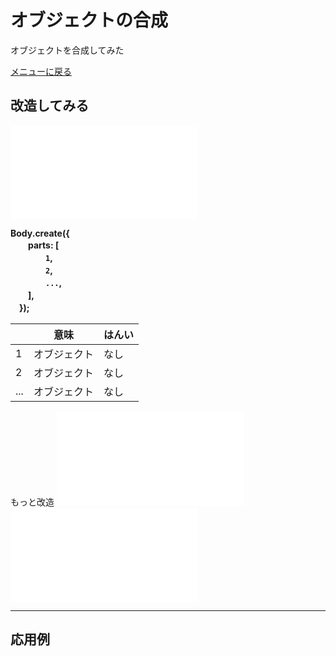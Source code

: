 # オブジェクトの合成

オブジェクトを合成してみた

[メニューに戻る](index.html)


## 改造してみる

![ここから始める](compound/main.js)

**Body.create({  
　　parts: [  
　　　　`1`,  
　　　　`2`,  
　　　　`...`,  
　　],  
　});**

|| 意味 | はんい
--- | --- | --- 
1 | オブジェクト | なし
2 | オブジェクト | なし
... | オブジェクト | なし


もっと改造
![設定](compound/setting.js)
![かべ・ゆか](compound/stage.js)


- - -

## 応用例

